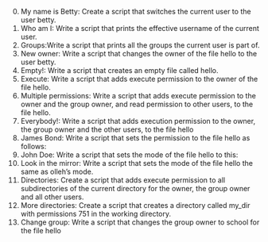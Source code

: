 0. My name is Betty: Create a script that switches the current user to the user betty.
1. Who am I: Write a script that prints the effective username of the current user.
2. Groups:Write a script that prints all the groups the current user is part of.
3. New owner: Write a script that changes the owner of the file hello to the user betty.
4. Empty!: Write a script that creates an empty file called hello.
5. Execute: Write a script that adds execute permission to the owner of the file hello.
6. Multiple permissions: Write a script that adds execute permission to the owner and the group owner, and read permission to other users, to the file hello.
7. Everybody!: Write a script that adds execution permission to the owner, the group owner and the other users, to the file hello
8. James Bond: Write a script that sets the permission to the file hello as follows:
9. John Doe: Write a script that sets the mode of the file hello to this:
10. Look in the mirror: Write a script that sets the mode of the file hello the same as olleh’s mode.
11. Directories: Create a script that adds execute permission to all subdirectories of the current directory for the owner, the group owner and all other users.
12. More directories: Create a script that creates a directory called my_dir with permissions 751 in the working directory.
13. Change group: Write a script that changes the group owner to school for the file hello

